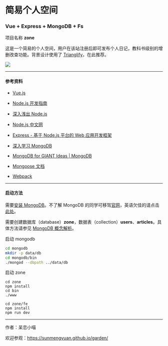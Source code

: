 # 简易个人空间 #

### Vue + Express + MongoDB + Fs ###

项目名称 __zone__

这是一个简易的个人空间，用户在该站注册后即可发布个人日记，教科书级别的增删改查功能。背景设计使用了 [Trianglify](https://github.com/qrohlf/trianglify)，在此推荐。

![](https://sunmengyuan.github.io/materials/garden/post/share-frontend/screenshot-zone.jpg)

*****

#### 参考资料 ####

+ [Vue.js](http://cn.vuejs.org/)

+ [Node.js 开发指南](https://pan.baidu.com/s/141saC6llgB9a1Z0xU9ycbw)

+ [深入浅出 Node.js](https://pan.baidu.com/s/12NH-J5SKWu7x-VAFAzN2dQ)

+ [Node.js 中文网](http://nodejs.cn/)

+ [Express - 基于 Node.js 平台的 Web 应用开发框架](http://www.expressjs.com.cn/)

+ [深入学习 MongoDB](https://pan.baidu.com/s/1TFZ4zjlEV9KieKb_o8YDbg)

+ [MongoDB for GIANT Ideas | MongoDB](https://www.mongodb.com/)

+ [Mongoose 文档](http://www.nodeclass.com/api/mongoose.html)

+ [Webpack](https://webpack.github.io/docs/)

*****

#### 启动方法 ####
    
需要[安装 MongoDB](https://www.mongodb.com/download-center?jmp=homepage#community)。不了解 MongoDB 的同学可移驾[官网](https://www.mongodb.com/)，英语欠佳的请点击[此处](http://www.runoob.com/mongodb/mongodb-tutorial.html)。

需要创建数据库（database）__zone__，数据表（collection）__users__、__articles__。具体方法请参见 [MongoDB 概念解析](http://www.runoob.com/mongodb/mongodb-databases-documents-collections.html)。

启动 mongodb

```bash
cd mongodb
mkdir -p data/db
cd mongodb/bin
./mongod --dbpath ../data/db
```

启动 zone

```
cd zone
npm install
cd bin
./www

cd zone/fe
npm install
npm run dev
```

*****

作者：呆恋小喵

欢迎参观：<https://sunmengyuan.github.io/garden/>
